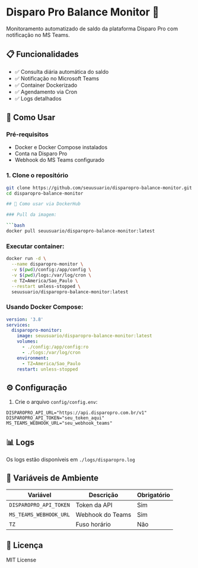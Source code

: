 # Disparo Pro Balance Monitor 🐋

Monitoramento automatizado de saldo da plataforma Disparo Pro com notificação no MS Teams.

## 📋 Funcionalidades

- ✅ Consulta diária automática do saldo
- ✅ Notificação no Microsoft Teams
- ✅ Container Dockerizado
- ✅ Agendamento via Cron
- ✅ Logs detalhados

## 🚀 Como Usar

### Pré-requisitos
- Docker e Docker Compose instalados
- Conta na Disparo Pro
- Webhook do MS Teams configurado

### 1. Clone o repositório
```bash
git clone https://github.com/seuusuario/disparopro-balance-monitor.git
cd disparopro-balance-monitor

## 🐋 Como usar via DockerHub

### Pull da imagem:

```bash
docker pull seuusuario/disparopro-balance-monitor:latest
```

### Executar container:

```bash
docker run -d \
  --name disparopro-monitor \
  -v $(pwd)/config:/app/config \
  -v $(pwd)/logs:/var/log/cron \
  -e TZ=America/Sao_Paulo \
  --restart unless-stopped \
  seuusuario/disparopro-balance-monitor:latest
```

### Usando Docker Compose:

```yaml
version: '3.8'
services:
  disparopro-monitor:
    image: seuusuario/disparopro-balance-monitor:latest
    volumes:
      - ./config:/app/config:ro
      - ./logs:/var/log/cron
    environment:
      - TZ=America/Sao_Paulo
    restart: unless-stopped
```

## ⚙️ Configuração

1. Crie o arquivo `config/config.env`:

```env
DISPAROPRO_API_URL="https://api.disparopro.com.br/v1"
DISPAROPRO_API_TOKEN="seu_token_aqui"
MS_TEAMS_WEBHOOK_URL="seu_webhook_teams"
```

## 📊 Logs

Os logs estão disponíveis em `./logs/disparopro.log`

## 🔧 Variáveis de Ambiente

| Variável | Descrição | Obrigatório |
|----------|-----------|-------------|
| `DISPAROPRO_API_TOKEN` | Token da API | Sim |
| `MS_TEAMS_WEBHOOK_URL` | Webhook do Teams | Sim |
| `TZ` | Fuso horário | Não |

## 📝 Licença

MIT License